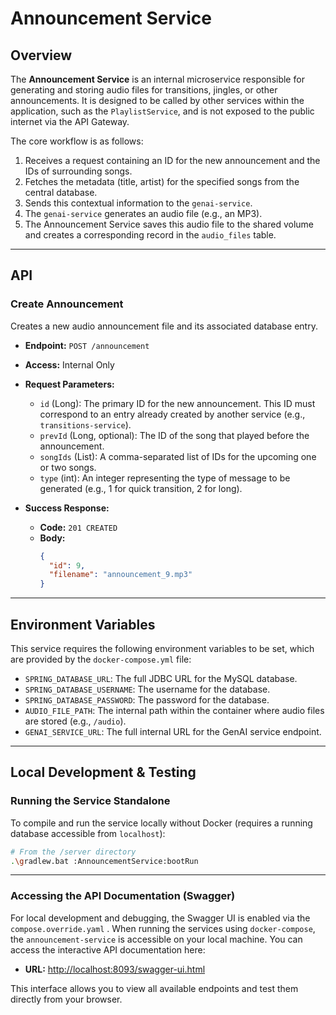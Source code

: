 # Announcement Service

## Overview

The **Announcement Service** is an internal microservice responsible for generating and storing audio files for transitions, jingles, or other announcements. It is designed to be called by other services within the application, such as the `PlaylistService`, and is not exposed to the public internet via the API Gateway.

The core workflow is as follows:
1.  Receives a request containing an ID for the new announcement and the IDs of surrounding songs.
2.  Fetches the metadata (title, artist) for the specified songs from the central database.
3.  Sends this contextual information to the `genai-service`.
4.  The `genai-service` generates an audio file (e.g., an MP3).
5.  The Announcement Service saves this audio file to the shared volume and creates a corresponding record in the `audio_files` table.

---

## API

### Create Announcement

Creates a new audio announcement file and its associated database entry.

-   **Endpoint:** `POST /announcement`
-   **Access:** Internal Only
-   **Request Parameters:**
    -   `id` (Long): The primary ID for the new announcement. This ID must correspond to an entry already created by another service (e.g., `transitions-service`).
    -   `prevId` (Long, optional): The ID of the song that played before the announcement.
    -   `songIds` (List<Long>): A comma-separated list of IDs for the upcoming one or two songs.
    -   `type` (int): An integer representing the type of message to be generated (e.g., 1 for quick transition, 2 for long).

-   **Success Response:**
    -   **Code:** `201 CREATED`
    -   **Body:**
        ```json
        {
          "id": 9,
          "filename": "announcement_9.mp3"
        }
        ```

---

## Environment Variables

This service requires the following environment variables to be set, which are provided by the `docker-compose.yml` file:

-   `SPRING_DATABASE_URL`: The full JDBC URL for the MySQL database.
-   `SPRING_DATABASE_USERNAME`: The username for the database.
-   `SPRING_DATABASE_PASSWORD`: The password for the database.
-   `AUDIO_FILE_PATH`: The internal path within the container where audio files are stored (e.g., `/audio`).
-   `GENAI_SERVICE_URL`: The full internal URL for the GenAI service endpoint.

---

## Local Development & Testing

### Running the Service Standalone

To compile and run the service locally without Docker (requires a running database accessible from `localhost`):

```bash
# From the /server directory
.\gradlew.bat :AnnouncementService:bootRun
````
---
### Accessing the API Documentation (Swagger)

For local development and debugging, the Swagger UI is enabled via the `compose.override.yaml` . When running the services using `docker-compose`, the `announcement-service` is accessible on your local machine. You can access the interactive API documentation here:

-   **URL:** [http://localhost:8093/swagger-ui.html](http://localhost:8083/swagger-ui.html)

This interface allows you to view all available endpoints and test them directly from your browser.